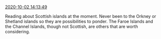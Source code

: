 [2020-10-02 14:13:49](https://mstdn.social/@hill_wanderer/104965605235303004)

Reading about Scottish islands at the moment. Never been to the Orkney or Shetland islands so they are possibilities to ponder. The Faroe Islands and the Channel Islands, though not Scottish, are others that are worth considering.